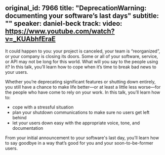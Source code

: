 original_id: 7966
title: "DeprecationWarning: documenting your software’s last days"
subtitle: ""
speaker: daniel-beck
track: 
video: https://www.youtube.com/watch?v=_KUAbhfEraE
---
It could happen to you: your project is canceled, your team is “reorganized”, or your company is closing its doors. Some or all of your software, service, or API may not be long for this world. What will you say to the people using it? In this talk, you’ll learn how to cope when it’s time to break bad news to your users.

Whether you’re deprecating significant features or shutting down entirely, you still have a chance to make life better—or at least a little less worse—for the people who have come to rely on your work. In this talk, you’ll learn how to:

- cope with a stressful situation
- plan your shutdown communications to make sure no users get left behind
- let your users down easy with the appropriate voice, tone, and documentation

From your initial announcement to your software's last day, you’ll learn how to say goodbye in a way that’s good for you and your soon-to-be-former users.